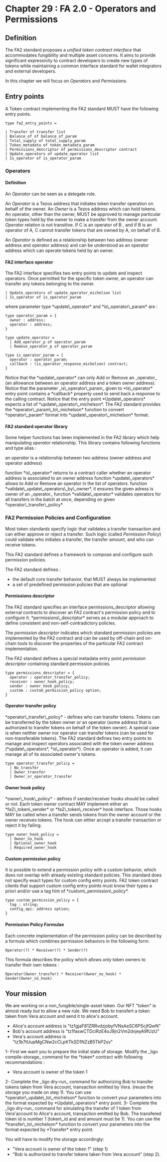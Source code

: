 # Chapter 29 : FA 2.0 - Operators and Permissions

<dialog character="mechanics">Captain, why are you trying to change the part yourself? Just write a function on the terminal and send it to a droid.</dialog>

## Definition

The FA2 standard proposes a _unified token contract interface_ that accommodates fungibility and multiple asset concerns. It aims to provide significant expressivity to contract developers to create new types of tokens while maintaining a common interface standard for wallet integrators and external developers.

In this chapter we will focus on _Operators_ and _Permissions_.

## Entry points

A Token contract implementing the FA2 standard MUST have the following entry points.

```
type fa2_entry_points =

| Transfer of transfer list
| Balance_of of balance_of_param
| Total_supply of total_supply_param
| Token_metadata of token_metadata_param
| Permissions_descriptor of permissions_descriptor contract
| Update_operators of update_operator list
| Is_operator of is_operator_param
```

### Operators

#### Definition

An _Operator_ can be seen as a delegate role.

An _Operator_ is a Tezos address that initiates token transfer operation on behalf of the owner.
An _Owner_ is a Tezos address which can hold tokens.
An operator, other than the owner, MUST be approved to manage particular token types held by the owner to make a transfer from the owner account.
_Operator_ relation is not transitive. If C is an operator of B , and if B is an operator of A, C cannot transfer tokens that are owned by A, on behalf of B.

An _Operator_ is defined as a relationship between two address (owner address and operator address) and can be understood as an operator address which can operate tokens held by an owner.

#### FA2 interface operator

The FA2 interface specifies two entry points to update and inspect operators. Once permitted for the specific token owner, an operator can transfer any tokens belonging to the owner.

```
| Update_operators of update_operator_michelson list
| Is_operator of is_operator_param
```

<!-- prettier-ignore -->where parameter type *update\_operator* and *is\_operator\_param* are :

```
type operator_param = {
  owner : address;
  operator : address;
}

type update_operator =
  | Add_operator_p of operator_param
  | Remove_operator_p of operator_param

type is_operator_param = {
  operator : operator_param;
  callback : (is_operator_response_michelson) contract;
}
```

<!-- prettier-ignore -->Notice that the *update\_operator* can only Add or Remove an _operator_ (an allowance between an operator address and a token owner address).

<!-- prettier-ignore -->Notice that the parameter _is\_operator\_param_ given to *Is\_operator* entry point contains a *callback* property used to send back a response to the calling contract.

<!-- prettier-ignore -->Notice that the entry point *Update\_operators* expects a list of *update\_operator\_michelson*. The FA2 standard provides the *operator\_param\_to\_michelson* function to convert *operator\_param* format into *update\_operator\_michelson* format.

#### FA2 standard operator library

Some helper functions has been implemented in the FA2 library which help manipulating _operator_ relationship. This library contains following functions and type alias :

an _operator_ is a relationship between two address (owner address and operator address)

<!-- prettier-ignore -->function *is\_operator* returns to a contract caller whether an operator address is associated to an owner address

<!-- prettier-ignore -->function *update\_operators* allows to Add or Remove an operator in the list of operators.

<!-- prettier-ignore -->function *validate\_update\_operators\_by\_owner*, it ensures the given adress is owner of an _operator_

<!-- prettier-ignore -->function *validate\_operator* validates operators for all transfers in the batch at once, depending on given *operator\_transfer\_policy*

### FA2 Permission Policies and Configuration

Most token standards specify logic that validates a transfer transaction and can either approve or reject a transfer.
Such logic (called _Permission Policy_) could validate who initiates a transfer, the transfer amount, and who can receive tokens.

This FA2 standard defines a framework to compose and configure such permission policies.

The FA2 standard defines :

- the default core transfer behavior, that MUST always be implemented
- a set of predefined permission policies that are optional

#### Permissions descriptor

<!-- prettier-ignore -->The FA2 standard specifies an interface permissions_descriptor allowing external contracts to discover an FA2 contract's permission policy and to configure it. *permissions\_descriptor* serves as a modular approach to define consistent and non-self-contradictory policies.

The _permission descriptor_ indicates which standard permission policies are implemented by the FA2 contract and can be used by off-chain and on-chain tools to discover the properties of the particular FA2 contract implementation.

The FA2 standard defines a special metadata entry point _permission descriptor_ containing standard permission policies.

```
type permissions_descriptor = {
  operator : operator_transfer_policy;
  receiver : owner_hook_policy;
  sender : owner_hook_policy;
  custom : custom_permission_policy option;
}
```

#### Operator transfer policy

<!-- prettier-ignore -->*operator\_transfer\_policy* - defines who can transfer tokens. Tokens can be transferred by the token owner or an operator (some address that is authorized to transfer tokens on behalf of the token owner). A special case is when neither owner nor operator can transfer tokens (can be used for non-transferable tokens).

<!-- prettier-ignore -->The FA2 standard defines two entry points to manage and inspect operators associated with the token owner address (*update\_operators*, *is\_operator*). Once an operator is added, it can manage all of its associated owner's tokens.

```
type operator_transfer_policy =
  | No_transfer
  | Owner_transfer
  | Owner_or_operator_transfer
```

#### Owner hook policy

<!-- prettier-ignore -->*owner\_hook\_policy* - defines if sender/receiver hooks should be called or not. Each token owner contract MAY implement either an *fa2\_token\_sender* or *fa2\_token\_receiver* hook interface. Those hooks MAY be called when a transfer sends tokens from the owner account or the owner receives tokens. The hook can either accept a transfer transaction or reject it by failing.

```
type owner_hook_policy =
  | Owner_no_hook
  | Optional_owner_hook
  | Required_owner_hook
```

#### Custom permission policy

<!-- prettier-ignore -->It is possible to extend a permission policy with a custom behavior, which does not overlap with already existing standard policies. This standard does not specify exact types for custom config entry points. FA2 token contract clients that support custom config entry points must know their types a priori and/or use a tag hint of *custom\_permission\_policy*.

```
type custom_permission_policy = {
  tag : string;
  config_api: address option;
}
```

#### Permission Policy Formulae

Each concrete implementation of the permission policy can be described by a formula which combines permission behaviors in the following form:

```
Operator(?) * Receiver(?) * Sender(?)
```

This formula describes the policy which allows only token owners to transfer their own
tokens :

```
Operator(Owner_transfer) * Receiver(Owner_no_hook) * Sender(Owner_no_hook)
```

## Your mission

We are working on a non_fungible/single-asset token.
Our NFT "token" is almost ready but to allow a new rule. We need Bob to transfert a token taken from Vera account and send it to alice's account.

- Alice's account address is "tz1gjaF81ZRRvdzjobyfVNsAeSC6PScjfQwN"
- Bob's account address is "tz1faswCTDciRzE4oJ9jn2Vm2dvjeyA9fUzU"
- Vera's account address is "tz1b7tUupMgCNw2cCLpKTkSD1NZzB5TkP2sv"

<!-- prettier-ignore -->1- First we want you to prepare the initial state of storage. Modify the _ligo compile-storage_ command for the *token* contract with following recommandations :

- Vera account is owner of the token 1

<!-- prettier-ignore -->2- Complete the _ligo dry-run_ command for authorizing Bob to transfer tokens taken from Vera account, transaction emitted by Vera. (reuse the storage you made on step 1). You can use *operator\_update\_to\_michelson* function to convert your parameters into the format expected by *Update\_operators* entry point.

<!-- prettier-ignore -->3- Complete the _ligo dry-run_ command for simulating the transfer of 1 token from Vera'account to Alice's account, transaction emitted by Bob. The transfered token id is number 1 (token\_id and and amount must be 1). You can use the *transfer\_to\_michelson* function to convert your parameters into the format expected by *Transfer* entry point.

You will have to modify the storage accordingly:
- "Vera account is owner of the token 1" (step 1)
- "Bob is authorized to transfer tokens taken from Vera account" (step 2).
